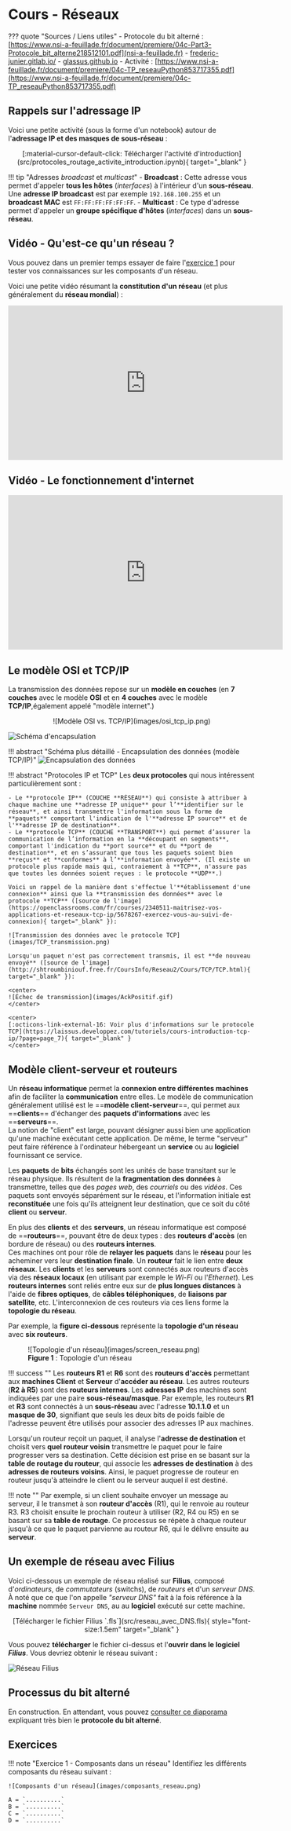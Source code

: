 # Cours - Réseaux

??? quote "Sources / Liens utiles"
    - Protocole du bit alterné : [https://www.nsi-a-feuillade.fr/document/premiere/04c-Part3-Protocole_bit_alterne218512101.pdf](nsi-a-feuillade.fr)
    - [frederic-junier.gitlab.io/](https://frederic-junier.gitlab.io/parc-nsi/chapitre25/reseau-cours-git/)
    - [glassus.github.io](https://glassus.github.io/premiere_nsi/T3_Architecture_materielle/3.4_Protocoles_de_communication/cours/)
    - Activité : [https://www.nsi-a-feuillade.fr/document/premiere/04c-TP_reseauPython853717355.pdf](https://www.nsi-a-feuillade.fr/document/premiere/04c-TP_reseauPython853717355.pdf)

## Rappels sur l'adressage IP

Voici une petite activité (sous la forme d'un notebook) autour de l'**adressage IP et des masques de sous-réseau** :
    
<center>
[:material-cursor-default-click: Télécharger l'activité d'introduction](src/protocoles_routage_activite_introduction.ipynb){ target="_blank" }
</center>

!!! tip "Adresses *broadcast* et *multicast*"
    - **Broadcast** : Cette adresse vous permet d'appeler **tous les hôtes** (*interfaces*) à l'intérieur d'un **sous-réseau**. Une **adresse IP broadcast** est par exemple `192.168.100.255` et un **broadcast MAC** est `FF:FF:FF:FF:FF:FF`.
    - **Multicast** : Ce type d'adresse permet d'appeler un **groupe spécifique d'hôtes** (*interfaces*) dans un **sous-réseau**.

## Vidéo - Qu'est-ce qu'un réseau ?

Vous pouvez dans un premier temps essayer de faire l'[exercice 1](#exercices) pour tester vos connaissances sur les composants d'un réseau.

Voici une petite vidéo résumant la **constitution d'un réseau** (et plus généralement du **réseau mondial**) :

<iframe width="560" height="315" src="https://www.youtube-nocookie.com/embed/JqweQE6TDTc" title="YouTube video player" frameborder="0" allow="accelerometer; autoplay; clipboard-write; encrypted-media; gyroscope; picture-in-picture; web-share" allowfullscreen></iframe>

## Vidéo - Le fonctionnement d'internet

<iframe width="560" height="315" src="https://www.youtube-nocookie.com/embed/dCknqcjcItU" title="YouTube video player" frameborder="0" allow="accelerometer; autoplay; clipboard-write; encrypted-media; gyroscope; picture-in-picture; web-share" allowfullscreen></iframe>

## Le modèle OSI et TCP/IP

La transmission des données repose sur un **modèle en couches** (en **7 couches** avec le modèle **OSI** et en **4 couches** avec le modèle **TCP/IP**,également appelé "modèle internet".)

<center>
![Modèle OSI vs. TCP/IP](images/osi_tcp_ip.png)
</center>

![Schéma d'encapsulation](images/schema_encapsulation.png)

!!! abstract "Schéma plus détaillé - Encapsulation des données (modèle TCP/IP)"
    ![Encapsulation des données](images/osi_exemple.png)

!!! abstract "Protocoles IP et TCP"
    Les **deux protocoles** qui nous intéressent particulièrement sont :

    - Le **protocole IP** (COUCHE **RÉSEAU**) qui consiste à attribuer à chaque machine une **adresse IP unique** pour l’**identifier sur le réseau**, et ainsi transmettre l'information sous la forme de **paquets** comportant l'indication de l'**adresse IP source** et de l'**adresse IP de destination**.
    - Le **protocole TCP** (COUCHE **TRANSPORT**) qui permet d’assurer la communication de l’information en la **découpant en segments**, comportant l'indication du **port source** et du **port de destination**, et en s’assurant que tous les paquets soient bien **reçus** et **conformes** à l’**information envoyée**. (Il existe un protocole plus rapide mais qui, contraiement à **TCP**, n'assure pas que toutes les données soient reçues : le protocole **UDP**.)

    Voici un rappel de la manière dont s'effectue l'**établissement d'une connexion** ainsi que la **transmission des données** avec le protocole **TCP** ([source de l'image](https://openclassrooms.com/fr/courses/2340511-maitrisez-vos-applications-et-reseaux-tcp-ip/5678267-exercez-vous-au-suivi-de-connexion){ target="_blank" }):

    ![Transmission des données avec le protocole TCP](images/TCP_transmission.png)

    Lorsqu'un paquet n'est pas correctement transmis, il est **de nouveau envoyé** ([source de l'image](http://shtroumbiniouf.free.fr/CoursInfo/Reseau2/Cours/TCP/TCP.html){ target="_blank" }):

    <center>
    ![Échec de transmission](images/AckPositif.gif)
    </center>

    <center>
    [:octicons-link-external-16: Voir plus d'informations sur le protocole TCP](https://laissus.developpez.com/tutoriels/cours-introduction-tcp-ip/?page=page_7){ target="_blank" }
    </center>

## Modèle client-serveur et routeurs

Un **réseau informatique** permet la **connexion entre différentes machines** afin de faciliter la **communication** entre elles. Le modèle de communication généralement utilisé est le ==**modèle client-serveur**==, qui permet aux ==**clients**== d'échanger des **paquets d'informations** avec les ==**serveurs**==.  
La notion de "client" est large, pouvant désigner aussi bien une application qu'une machine exécutant cette application. De même, le terme "serveur" peut faire référence à l'ordinateur hébergeant un **service** ou au **logiciel** fournissant ce service.

Les **paquets** de **bits** échangés sont les unités de base transitant sur le réseau physique. Ils résultent de la **fragmentation des données** à transmettre, telles que des *pages web*, des *courriels* ou des *vidéos*. Ces paquets sont envoyés séparément sur le réseau, et l'information initiale est **reconstituée** une fois qu'ils atteignent leur destination, que ce soit du côté **client** ou **serveur**.

En plus des **clients** et des **serveurs**, un réseau informatique est composé de ==**routeurs**==, pouvant être de deux types : des **routeurs d'accès** (en bordure de réseau) ou des **routeurs internes**.  
Ces machines ont pour rôle de **relayer les paquets** dans le **réseau** pour les acheminer vers leur **destination finale**. Un **routeur** fait le lien entre **deux réseaux**. Les **clients** et les **serveurs** sont connectés aux routeurs d'accès via des **réseaux locaux** (en utilisant par exemple le *Wi-Fi* ou l'*Ethernet*). Les **routeurs internes** sont reliés entre eux sur de **plus longues distances** à l'aide de **fibres optiques**, de **câbles téléphoniques**, de **liaisons par satellite**, etc. L'interconnexion de ces routeurs via ces liens forme la **topologie du réseau**.

Par exemple, la **figure ci-dessous** représente la **topologie d'un réseau** avec **six routeurs**.

<figure markdown>
  ![Topologie d'un réseau](images/screen_reseau.png)
  <figcaption><b>Figure 1</b> : Topologie d'un réseau</figcaption>
</figure>

!!! success ""
    Les **routeurs R1** et **R6** sont des **routeurs d'accès** permettant aux **machines Client** et **Serveur** d'**accéder au réseau**. Les autres routeurs (**R2 à R5**) sont des **routeurs internes**. Les **adresses IP** des machines sont indiquées par une paire **sous-réseau/masque**. Par exemple, les routeurs **R1** et **R3** sont connectés à un **sous-réseau** avec l'adresse **10.1.1.0** et un **masque de 30**, signifiant que seuls les deux bits de poids faible de l'adresse peuvent être utilisés pour associer des adresses IP aux machines.

Lorsqu'un routeur reçoit un paquet, il analyse l'**adresse de destination** et choisit vers **quel routeur voisin** transmettre le paquet pour le faire progresser vers sa destination. Cette décision est prise en se basant sur la **table de routage du routeur**, qui associe les **adresses de destination** à des **adresses de routeurs voisins**. Ainsi, le paquet progresse de routeur en routeur jusqu'à atteindre le client ou le serveur auquel il est destiné. 

!!! note ""
    Par exemple, si un client souhaite envoyer un message au serveur, il le transmet à son **routeur d'accès** (R1), qui le renvoie au routeur R3. R3 choisit ensuite le prochain routeur à utiliser (R2, R4 ou R5) en se basant sur sa **table de routage**. Ce processus se répète à chaque routeur jusqu'à ce que le paquet parvienne au routeur R6, qui le délivre ensuite au **serveur**.

## Un exemple de réseau avec Filius

Voici ci-dessous un exemple de réseau réalisé sur **Filius**, composé d'*ordinateurs*, de *commutateurs* (switchs), de *routeurs* et d'un *serveur DNS*. À noté que ce que l'on appelle *"serveur DNS"* fait à la fois référence à la **machine** nommée `Serveur DNS`, au au **logiciel** exécuté sur cette machine.

<center>
[Télécharger le fichier Filius `.fls`](src/reseau_avec_DNS.fls){ style="font-size:1.5em" target="_blank" }
</center>

Vous pouvez **télécharger** le fichier ci-dessus et l'**ouvrir dans le logiciel *Filius***. Vous devriez obtenir le réseau suivant :

![Réseau Filius](images/reseau_Filius.png)

## Processus du bit alterné

En construction. En attendant, vous pouvez [consulter ce diaporama](https://www.nsi-a-feuillade.fr/document/premiere/04c-Part3-Protocole_bit_alterne218512101.pdf) expliquant très bien le **protocole du bit alterné**.

## Exercices

!!! note "Exercice 1 - Composants dans un réseau"
    Identifiez les différents composants du réseau suivant :

    ![Composants d'un réseau](images/composants_reseau.png)

    A = `..........`  
    B = `..........`  
    C = `..........`  
    D = `..........`